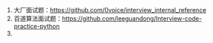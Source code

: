 1. 大厂面试题：https://github.com/0voice/interview_internal_reference
2. 百道算法面试题：https://github.com/leeguandong/Interview-code-practice-python
3. 